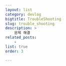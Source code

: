 ```yaml
---
layout: list
category: devlog
bigtitle: TroubleShooting
slug: trouble_shooting
description: >
    문제 해결
related_posts:
    - 
list: true
order: 3

---
```


